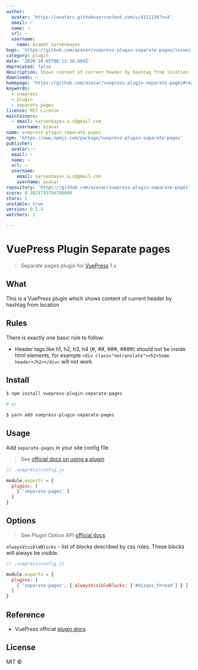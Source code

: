 ```yaml
---
author:
  avatar: 'https://avatars.githubusercontent.com/u/4111136?v=4'
  email: ~
  name: ~
  url: ~
  username:
    name: Azamat Sarsenbayev
bugs: 'https://github.com/azasar/vuepress-plugin-separate-pages/issues'
category: plugin
date: '2020-10-05T08:12:36.684Z'
deprecated: false
description: Shows content of current header by hashtag from location
downloads: ~
homepage: 'https://github.com/azasar/vuepress-plugin-separate-pages#readme'
keywords:
  - vuepress
  - plugin
  - separate pages
license: MIT License
maintainers:
  - email: sarsenbayev.a.s@gmail.com
    username: azasar
name: vuepress-plugin-separate-pages
npm: 'https://www.npmjs.com/package/vuepress-plugin-separate-pages'
publisher:
  avatar: ~
  email: ~
  name: ~
  url: ~
  username:
    email: sarsenbayev.a.s@gmail.com
    username: azasar
repository: 'https://github.com/azasar/vuepress-plugin-separate-pages'
score: 0.3825743704786808
stars: 1
unstable: true
version: 0.1.4
watchers: 1

---
```


# VuePress Plugin Separate pages

> Separate pages plugin for [VuePress](https://vuepress.vuejs.org/) 1.x

## What

This is a VuePress plugin which shows content of current header by hashtag from location


## Rules
There is exactly one basic rule to follow:  
* Header tags like h1, h2, h3, h4 (#, ##, ###, ####) should not be inside html elements, for example `<div class="notranslate"><h2>Some header</h2></div>` will not work

## Install
```sh
$ npm install vuepress-plugin-separate-pages

# or

$ yarn add vuepress-plugin-separate-pages
```

## Usage
Add `separate-pages` in your site config file.
> See [official docs on using a plugin](https://vuepress.vuejs.org/plugin/using-a-plugin.html)

```js
// .vuepress/config.js

module.exports = {
  plugins: [
    [ 'separate-pages' ]
  ]
}
```

## Options
> See Plugin Option API [official docs](https://vuepress.vuejs.org/plugin/option-api.html)

`alwaysVisibleBlocks` - list of blocks described by css rules. These blocks will always be visible. 

```js
// .vuepress/config.js

module.exports = {
  plugins: [
    [ 'separate-pages', { alwaysVisibleBlocks: ['#disqus_thread'] } ]
  ]
}
```

## Reference
- VuePress official [plugin docs](https://vuepress.vuejs.org/plugin/)

## License
MIT ©